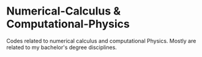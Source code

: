 # Numerical-Calculus & Computational-Physics
Codes related to numerical calculus and computational Physics. Mostly are related to my bachelor's degree disciplines.
